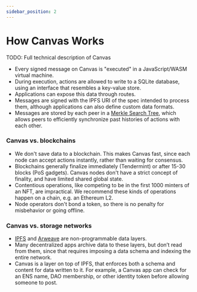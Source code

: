 ```yaml
---
sidebar_position: 2
---
```


# How Canvas Works

TODO: Full technical description of Canvas

* Every signed message on Canvas is "executed" in a JavaScript/WASM
  virtual machine.
* During execution, actions are allowed to write to a SQLite database,
  using an interface that resembles a key-value store.
* Applications can expose this data through routes.
* Messages are signed with the IPFS URI of the spec intended to process
  them, although applications can also define custom data formats.
* Messages are stored by each peer in a [Merkle Search
  Tree](https://github.com/canvasxyz/okra), which allows peers to
  efficiently synchronize past histories of actions with each other.

### Canvas vs. blockchains

* We don't save data to a blockchain. This makes Canvas fast, since
  each node can accept actions instantly, rather than waiting
  for consensus.
* Blockchains generally finalize immediately (Tendermint) or
  after 15-30 blocks (PoS gadgets). Canvas nodes don't have a
  strict concept of finality, and have limited shared global state.
* Contentious operations, like competing to be in the first 1000
  minters of an NFT, are impractical. We recommend these kinds of
  operations happen on a chain, e.g. an Ethereum L2.
* Node operators don't bond a token, so there is no penalty
  for misbehavior or going offline.


### Canvas vs. storage networks

* [IPFS](https://ipfs.io/) and [Arweave](https://www.arweave.org/) are
  non-programmable data layers.
* Many decentralized apps archive data to these layers, but don’t read
  from them, since that requires imposing a data schema and indexing
  the entire network.
* Canvas is a layer on top of IPFS, that enforces both a schema and
  content for data written to it. For example, a Canvas app can check
  for an ENS name, DAO membership, or other identity token before
  allowing someone to post.
